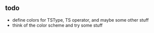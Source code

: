 ## todo
- define colors for TSType, TS operator, and maybe some other stuff
- think of the color scheme and try some stuff

